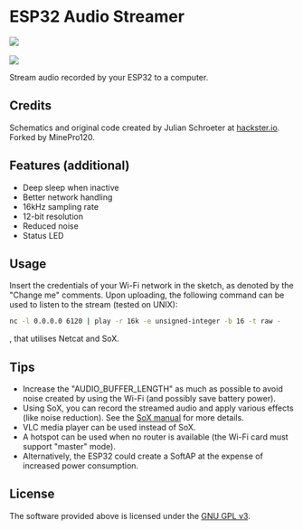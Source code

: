 # ESP32 Audio Streamer
<p align="left">
<a target="_blank" href="https://www.gnu.org/licenses/gpl-3.0.en.html" title="License: GPL v3">
<img src="https://img.shields.io/badge/License:-GPL%20v3-darkred.svg">
</a>
<br>
<br>
<img src="https://i.imgur.com/2fK8lem.png" align="center">
</p>
Stream audio recorded by your ESP32 to a computer.

## Credits
Schematics and original code created by Julian Schroeter at [hackster.io](https://www.hackster.io/julianso/esp32-voice-streamer-52bd7e "hackster.io"). 
Forked by MinePro120.

## Features (additional)
* Deep sleep when inactive
* Better network handling
* 16kHz sampling rate
* 12-bit resolution
*  Reduced noise
* Status LED

## Usage
Insert the credentials of your Wi-Fi network in the sketch, as denoted by the "Change me" comments.
Upon uploading, the following command can be used to listen to the stream (tested on UNIX):
``` bash
nc -l 0.0.0.0 6120 | play -r 16k -e unsigned-integer -b 16 -t raw -
```
, that utilises Netcat and SoX.

## Tips
* Increase the "AUDIO_BUFFER_LENGTH" as much as possible to avoid noise created by using the Wi-Fi (and possibly save battery power).
* Using SoX, you can record the streamed audio and apply various effects (like noise reduction). See the [SoX manual](https://linux.die.net/man/1/sox "Sox Manual") for more details.
* VLC media player can be used instead of SoX.
* A hotspot can be used when no router is available (the Wi-Fi card must support "master" mode).
* Alternatively, the ESP32 could create a SoftAP at the expense of increased power consumption.

## License
The software provided above is licensed under the [GNU GPL v3](https://www.gnu.org/licenses/gpl-3.0.en.html).
